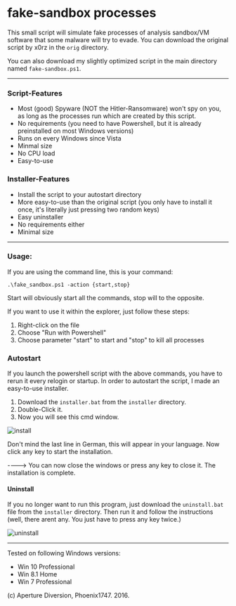 # fake-sandbox processes

This small script will simulate fake processes of analysis sandbox/VM software that some malware will try to evade.
You can download the original script by x0rz in the ```orig```  directory.

You can also download my slightly optimized script in the main directory named ```fake-sandbox.ps1```.

----------------------------------------

### Script-Features

* Most (good) Spyware (NOT the Hitler-Ransomware) won't spy on you, as long as the processes run which are created by this script.
* No requirements (you need to have Powershell, but it is already preinstalled on most Windows versions)
* Runs on every Windows since Vista
* Minmal size
* No CPU load
* Easy-to-use

### Installer-Features

* Install the script to your autostart directory
* More easy-to-use than the original script (you only have to install it once, it's literally just pressing two random keys)
* Easy uninstaller
* No requirements either
* Minimal size

----------------------------------------

### Usage:

If you are using the command line, this is your command:

```
.\fake_sandbox.ps1 -action {start,stop}
```
Start will obviously start all the commands, stop will to the opposite.

If you want to use it within the explorer, just follow these steps:

1. Right-click on the file
2. Choose "Run with Powershell"
3. Choose parameter "start" to start and "stop" to kill all processes

### Autostart

If you launch the powershell script with the above commands, you have to rerun it every relogin or startup.
In order to autostart the script, I made an easy-to-use installer.

1. Download the ```installer.bat``` from the ```installer``` directory.
2. Double-Click it.
3. Now you will see this cmd window.

![install](http://www.aperturegds.tk/host/install.png)

  Don't mind the last line in German, this will appear in your language.
Now click any key to start the installation.

----> You can now close the windows or press any key to close it. The installation is complete.

#### Uninstall

If you no longer want to run this program, just download the ```uninstall.bat``` file from the ```installer``` directory.
Then run it and follow the instructions (well, there arent any. You just have to press any key twice.)

![uninstall](http://www.aperturegds.tk/host/uninstall.png)

----------------------------------------

Tested on following Windows versions:

* Win 10 Professional
* Win 8.1 Home
* Win 7 Professional

(c) Aperture Diversion, Phoenix1747. 2016.
